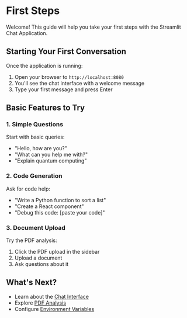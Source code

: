 # First Steps

Welcome! This guide will help you take your first steps with the Streamlit Chat Application.

## Starting Your First Conversation

Once the application is running:

1. Open your browser to `http://localhost:8080`
2. You'll see the chat interface with a welcome message
3. Type your first message and press Enter

## Basic Features to Try

### 1. Simple Questions

Start with basic queries:

- "Hello, how are you?"
- "What can you help me with?"
- "Explain quantum computing"

### 2. Code Generation

Ask for code help:

- "Write a Python function to sort a list"
- "Create a React component"
- "Debug this code: [paste your code]"

### 3. Document Upload

Try the PDF analysis:

1. Click the PDF upload in the sidebar
2. Upload a document
3. Ask questions about it

## What's Next?

- Learn about the [Chat Interface](../user-guide/chat-interface.md)
- Explore [PDF Analysis](../user-guide/pdf-analysis.md)
- Configure [Environment Variables](../configuration/environment.md)
